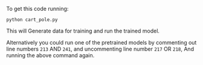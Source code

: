 To get this code running:
```
python cart_pole.py
```
This will Generate data for training and run the trained model.

Alternatively you could run one of the pretrained models by commenting out line numbers `213` AND `241`, and uncommenting line number `217` OR `218`, And running the above command again.